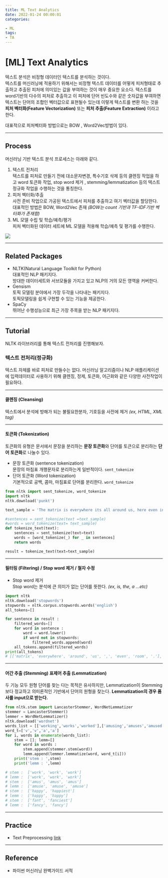 ```yaml
---
title: ML Text Analytics
date: 2022-01-24 00:00:01
categories:

- ML
tags:
- TA
---
```


# [ML] Text Analytics
텍스트 분석은 비정형 데이터인 텍스트를 분석하는 것이다.<br>텍스트를 머신러닝에 적용하기 위해서는 비정형 텍스트 데이터를 어떻게 피처형태로 추출하고 추출된 피처에 의미있는 값을 부여하는 것이 매우 중요한 요소다. 
텍스트를 word기반의 다수의 피처로 추출하고 이 피처에 단어 빈도수와 같은 숫자값을 부여하면 텍스트는 단어의 조합인 벡터값으로 표현될수 있는데 이렇게 텍스트를 변환 하는 것을 **피처 벡터화(Feature Vectorization)** 또는 **피처 추출(Feature Extraction)** 이라고 한다.

대표적으로 피처벡터화 방법으로는 BOW , Word2Vec방법이 있다.

---

## Process
머신러닝 기반 텍스트 분석 프로세스는 아래와 같다.

1. 텍스트 전처리 <br>텍스트를 피처로 만들기 전에 대소문자변경, 특수기호 삭제 등의 클렌징 작업을 하고 word 토큰화 작업, stop word 제거 , stemming/lemmatization 등의 텍스트 정규화 작업을 수행하는 것을 통칭한다.
2. 피처 벡터화/추출 <br>사전 준비 작업으로 가공된 텍스트에서 피처를 추출하고 여기 벡터값을 할당한다. 대표적인 방법은 BOW, Word2Vec 존재 *(BOW는 count 기반과 TF-IDF기반 벡터화가 존재함)*
3. ML 모델 수립 및 학습/예측/평가 <br>피처 벡터화된 데이터 세트에 ML 모델을 적용해 학습/예측 및 평가를 수행한다.

<img src='https://drive.google.com/uc?export=download&id=1tzB9fHoP-KgZ4SYRYUX-stLHF4_hy6cK'>

---

## Related Packages 
- NLTK(Natural Language Toolkit for Python) <br>대표적인 NLP 패키지다. <br>방대한 데이터세트와 서브모듈을 가지고 있고 NLP의 거의 모든 영역을 커버한다.
- Gensism <br>토픽 모델링 분야에서 가장 두각을 나타내는 패키지다. <br>토픽모델링을 쉽게 구현할 수 있는 기능을 제공한다. 
- SpaCy <br>뛰어난 수행성능으로 최근 가장 주목을 받는 NLP 패키지다.

---

## Tutorial
NLTK 라이브러리를 통해 텍스트 전처리를 진행해보자.

### 텍스트 전처리(정규화)
텍스트 자체를 바로 피처로 만들수는 없다. 머신러닝 알고리즘이나 NLP 애플리케이션에 입력데이터로 사용하기 위해 클렌징, 정제, 토큰화, 어근화와 같은 다양한 사전작업이 필요하다. 

---
#### 클렌징 (Cleansing)
텍스트에서 분석에 방해가 되는 불필요한분자, 기호등을 사전에 제거 *(ex, HTML, XML tag)*

---
#### 토큰화 (Tokenization)
토큰화의 유형은 문서에서 문장을 분리하는 **문장 토큰화**와 단어를 토큰으로 분리하는 **단어 토큰화**로 나눌수 있다. 

- 문장 토큰화 (sentence tokenization) <br>문장의 마침표 개행문자로 분리하는게 일반적이다. `sent_tokenize`
- 단어 토큰화 (Word tokenization) <br>기본적으로 공백, 콤마, 마침표로 단어를 분리한다. `word_tokenize`

```python
from nltk import sent_tokenize, word_tokenize
import nltk
nltk.download('punkt')

text_sample = 'The matrix is everywhere its all around us, here even in my room. You can see it out your window or on your tv. you feel it when you go to work, or go to church or pay your taxes.'

#sentences = sent_tokenize(text =text_sample)
#words = word_tokenize(text= text_sample)
def tokenize_text(text):
    sentences = sent_tokenize(text=text)
    words = [word_tokenize(_) for _ in sentences]
    return words

result = tokenize_text(text=text_sample)
```
---
#### 필터링 (Filtering) / Stop word 제거 / 철자 수정
- Stop word 제거<br>Stop word는 분석에 큰 의미가 없는 단어를 뜻한다. *(ex, is, the, a ...etc)*
```python
import nltk 
nltk.download('stopwords')
stopwords = nltk.corpus.stopwords.words('english')
all_tokens=[]

for sentence in result :
    filtered_words=[]
    for word in sentence :
        word = word.lower()
        if word not in stopwords:
            filtered_words.append(word)
    all_tokens.append(filtered_words)
print(all_tokens)
# [['matrix', 'everywhere', 'around', 'us', ',', 'even', 'room', '.'], ['see', 'window', 'tv', '.'], ['feel', 'go', 'work', ',', 'go', 'church', 'pay', 'taxes', '.']]
```

---

#### 어간 추출 (Stemming) 표제어 추출 (Lemmatization)
두 기능 모두 원형 단어를 찾는 다는 목적은 유사하지만, Lemmatization이 Stemming보다 정교하고 의미론적인 기반에서 단어의 원형을 찾는다. 
**Lemmatization의 경우 품사를 input으로 받는다.**

```python
from nltk.stem import LancasterStemmer, WordNetLemmatizer
stemmer = LancasterStemmer()
lemmer = WordNetLemmatizer()
nltk.download('wordnet')
words_list = [['working','works','worked'],['amusing','amuses','amused'],['happier','happiest'],['fancier','fanciest']]
word_t=['v','v','a','a']
for i, words in enumerate(words_list):
    stem = []; lemm=[]
    for word in words :
        stem.append(stemmer.stem(word)) 
        lemm.append(lemmer.lemmatize(word, word_t[i])) 
    print('stem : ',stem)
    print('lemm : ',lemm)

# stem :  ['work', 'work', 'work']
# lemm :  ['work', 'work', 'work']
# stem :  ['amus', 'amus', 'amus']
# lemm :  ['amuse', 'amuse', 'amuse']
# stem :  ['happy', 'happiest']
# lemm :  ['happy', 'happy']
# stem :  ['fant', 'fanciest']
# lemm :  ['fancy', 'fancy']

```
---

##  Practice

- Text Preprocessing [link](https://github.com/ominiv/Practice_ML/blob/master/Practice/Text_Preprocessing.ipynb)

-----

## Reference

- 파이썬 머신러닝 완벽가이드 서적

